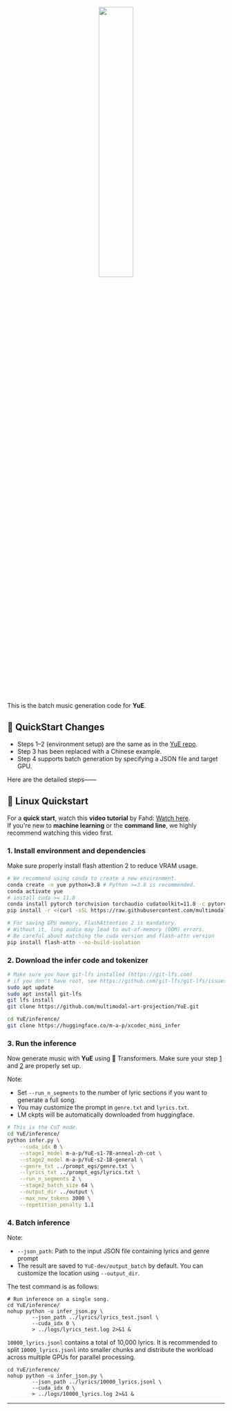 <p align="center">
    <picture>
        <source srcset="./assets/logo/黑底.svg" media="(prefers-color-scheme: dark)">
        <img src="./assets/logo/白底.svg" width="40%">
    </picture>
</p>


<br>


This is the batch music generation code for **YuE**.

## 🔧 QuickStart Changes

- Steps 1–2 (environment setup) are the same as in the [YuE repo](https://github.com/multimodal-art-projection/YuE).
- Step 3 has been replaced with a Chinese example.
- Step 4 supports batch generation by specifying a JSON file and target GPU.
  
Here are the detailed steps——

## 🐧 Linux Quickstart
For a **quick start**, watch this **video tutorial** by Fahd: [Watch here](https://www.youtube.com/watch?v=RSMNH9GitbA).  
If you're new to **machine learning** or the **command line**, we highly recommend watching this video first.  

### 1. Install environment and dependencies
Make sure properly install flash attention 2 to reduce VRAM usage. 
```bash
# We recommend using conda to create a new environment.
conda create -n yue python=3.8 # Python >=3.8 is recommended.
conda activate yue
# install cuda >= 11.8
conda install pytorch torchvision torchaudio cudatoolkit=11.8 -c pytorch -c nvidia
pip install -r <(curl -sSL https://raw.githubusercontent.com/multimodal-art-projection/YuE/main/requirements.txt)

# For saving GPU memory, FlashAttention 2 is mandatory. 
# Without it, long audio may lead to out-of-memory (OOM) errors.
# Be careful about matching the cuda version and flash-attn version
pip install flash-attn --no-build-isolation
```

### 2. Download the infer code and tokenizer
```bash
# Make sure you have git-lfs installed (https://git-lfs.com)
# if you don't have root, see https://github.com/git-lfs/git-lfs/issues/4134#issuecomment-1635204943
sudo apt update
sudo apt install git-lfs
git lfs install
git clone https://github.com/multimodal-art-projection/YuE.git

cd YuE/inference/
git clone https://huggingface.co/m-a-p/xcodec_mini_infer
```

### 3. Run the inference
Now generate music with **YuE** using 🤗 Transformers. Make sure your step [1](#1-install-environment-and-dependencies) and [2](#2-download-the-infer-code-and-tokenizer) are properly set up. 

Note:
- Set `--run_n_segments` to the number of lyric sections if you want to generate a full song. 
- You may customize the prompt in `genre.txt` and `lyrics.txt`. 
- LM ckpts will be automatically downloaded from huggingface. 

```bash
# This is the CoT mode.
cd YuE/inference/
python infer.py \
    --cuda_idx 0 \
    --stage1_model m-a-p/YuE-s1-7B-anneal-zh-cot \
    --stage2_model m-a-p/YuE-s2-1B-general \
    --genre_txt ../prompt_egs/genre.txt \
    --lyrics_txt ../prompt_egs/lyrics.txt \
    --run_n_segments 2 \
    --stage2_batch_size 64 \
    --output_dir ../output \
    --max_new_tokens 3000 \
    --repetition_penalty 1.1
```


### 4. Batch inference

Note:
- `--json_path`: Path to the input JSON file containing lyrics and genre prompt
- The result are saved to `YuE-dev/output_batch` by default. You can customize the location using `--output_dir`.
  
The test command is as follows:
```
# Run inference on a single song.
cd YuE/inference/
nohup python -u infer_json.py \
        --json_path ../lyrics/lyrics_test.jsonl \
        --cuda_idx 0 \
        > ../logs/lyrics_test.log 2>&1 &
```
`10000_lyrics.jsonl` contains a total of 10,000 lyrics.
It is recommended to split `10000_lyrics.jsonl` into smaller chunks and distribute the workload across multiple GPUs for parallel processing.
```
cd YuE/inference/
nohup python -u infer_json.py \
        --json_path ../lyrics/10000_lyrics.jsonl \
        --cuda_idx 0 \
        > ../logs/10000_lyrics.log 2>&1 &
```

---


<br>
